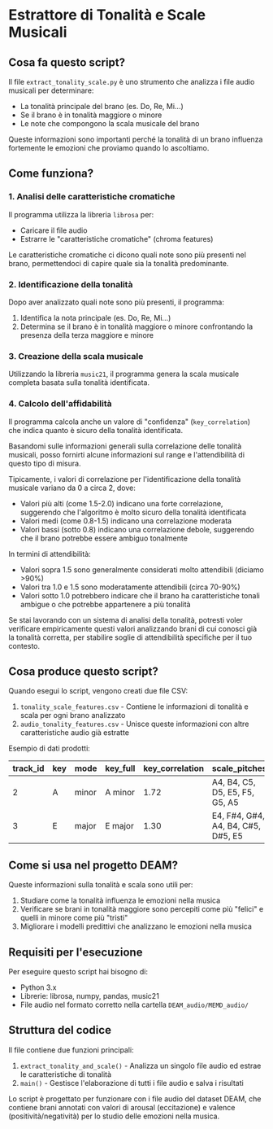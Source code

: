 # Estrattore di Tonalità e Scale Musicali

## Cosa fa questo script?

Il file `extract_tonality_scale.py` è uno strumento che analizza i file audio musicali per determinare:

- La tonalità principale del brano (es. Do, Re, Mi...)
- Se il brano è in tonalità maggiore o minore
- Le note che compongono la scala musicale del brano

Queste informazioni sono importanti perché la tonalità di un brano influenza fortemente le emozioni che proviamo quando lo ascoltiamo.

## Come funziona?

### 1. Analisi delle caratteristiche cromatiche

Il programma utilizza la libreria `librosa` per:
- Caricare il file audio
- Estrarre le "caratteristiche cromatiche" (chroma features)

Le caratteristiche cromatiche ci dicono quali note sono più presenti nel brano, permettendoci di capire quale sia la tonalità predominante.

### 2. Identificazione della tonalità

Dopo aver analizzato quali note sono più presenti, il programma:
1. Identifica la nota principale (es. Do, Re, Mi...)
2. Determina se il brano è in tonalità maggiore o minore confrontando la presenza della terza maggiore e minore

### 3. Creazione della scala musicale

Utilizzando la libreria `music21`, il programma genera la scala musicale completa basata sulla tonalità identificata.

### 4. Calcolo dell'affidabilità

Il programma calcola anche un valore di "confidenza" (`key_correlation`) che indica quanto è sicuro della tonalità identificata.

Basandomi sulle informazioni generali sulla correlazione delle tonalità musicali, posso fornirti alcune informazioni sul range e l'attendibilità di questo tipo di misura.

Tipicamente, i valori di correlazione per l'identificazione della tonalità musicale variano da 0 a circa 2, dove:

- Valori più alti (come 1.5-2.0) indicano una forte correlazione, suggerendo che l'algoritmo è molto sicuro della tonalità identificata
- Valori medi (come 0.8-1.5) indicano una correlazione moderata
- Valori bassi (sotto 0.8) indicano una correlazione debole, suggerendo che il brano potrebbe essere ambiguo tonalmente

In termini di attendibilità:

- Valori sopra 1.5 sono generalmente considerati molto attendibili (diciamo >90%)
- Valori tra 1.0 e 1.5 sono moderatamente attendibili (circa 70-90%)
- Valori sotto 1.0 potrebbero indicare che il brano ha caratteristiche tonali ambigue o che potrebbe appartenere a più tonalità

Se stai lavorando con un sistema di analisi della tonalità, potresti voler verificare empiricamente questi valori analizzando brani di cui conosci già la tonalità corretta, per stabilire soglie di attendibilità specifiche per il tuo contesto.

## Cosa produce questo script?

Quando esegui lo script, vengono creati due file CSV:

1. `tonality_scale_features.csv` - Contiene le informazioni di tonalità e scala per ogni brano analizzato
2. `audio_tonality_features.csv` - Unisce queste informazioni con altre caratteristiche audio già estratte

Esempio di dati prodotti:

| track_id | key | mode | key_full | key_correlation | scale_pitches |
|----------|-----|------|----------|-----------------|---------------|
| 2 | A | minor | A minor | 1.72 | A4, B4, C5, D5, E5, F5, G5, A5 |
| 3 | E | major | E major | 1.30 | E4, F#4, G#4, A4, B4, C#5, D#5, E5 |

## Come si usa nel progetto DEAM?

Queste informazioni sulla tonalità e scala sono utili per:

1. Studiare come la tonalità influenza le emozioni nella musica
2. Verificare se brani in tonalità maggiore sono percepiti come più "felici" e quelli in minore come più "tristi"
3. Migliorare i modelli predittivi che analizzano le emozioni nella musica

## Requisiti per l'esecuzione

Per eseguire questo script hai bisogno di:

- Python 3.x
- Librerie: librosa, numpy, pandas, music21
- File audio nel formato corretto nella cartella `DEAM_audio/MEMD_audio/`

## Struttura del codice

Il file contiene due funzioni principali:

1. `extract_tonality_and_scale()` - Analizza un singolo file audio ed estrae le caratteristiche di tonalità
2. `main()` - Gestisce l'elaborazione di tutti i file audio e salva i risultati

Lo script è progettato per funzionare con i file audio del dataset DEAM, che contiene brani annotati con valori di arousal (eccitazione) e valence (positività/negatività) per lo studio delle emozioni nella musica.